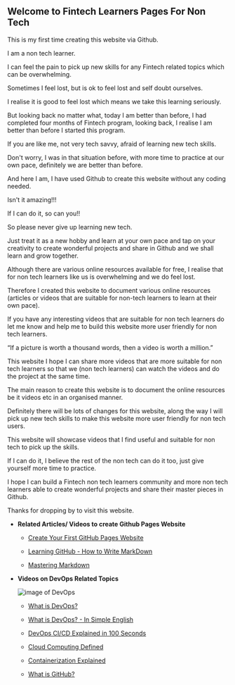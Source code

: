## Welcome to Fintech Learners Pages For Non Tech

This is my first time creating this website via Github. 

I am a non tech learner.

I can feel the pain to pick up new skills for any Fintech related topics which can be overwhelming. 

Sometimes I feel lost, but is ok to feel lost and self doubt ourselves.

I realise it is good to feel lost which means we take this learning seriously.

But looking back no matter what, today I am better than before, I had completed four months of Fintech program, looking back, I realise I am better than before I started this program.

If you are like me, not very tech savvy, afraid of learning new tech skills.

Don't worry, I was in that situation before, with more time to practice at our own pace, definitely we are better than before.

And here I am, I have used Github to create this website without any coding needed.

Isn't it amazing!!!


If I can do it, so can you!!


So please never give up learning new tech.


Just treat it as a new hobby and learn at your own pace and tap on your creativity to create wonderful projects and share in Github and we shall learn and grow together.

Although there are various online resources available for free, I realise that for non tech learners like us is overwhelming and we do feel lost. 

Therefore I created this website to document various online resources (articles or videos that are suitable for non-tech learners to learn at their own pace).

If you have any interesting videos that are suitable for non tech learners do let me know and help me to build this website more user friendly for non tech learners.


“If a picture is worth a thousand words, then a video is worth a million.”


This website I hope I can share more videos that are more suitable for non tech learners so that we (non tech learners) can watch the videos and do the project at the same time.

The main reason to create this website is to document the online resources be it videos etc in an organised manner.

Definitely there will be lots of changes for this website, along the way I will pick up new tech skills to make this website more user friendly for non tech users.

This website will showcase videos that I find useful and suitable for non tech to pick up the skills.

If I can do it, I believe the rest of the non tech can do it too, just give yourself more time to practice.

I hope I can build a Fintech non tech learners community and more non tech learners able to create wonderful projects and share their master pieces in Github.

Thanks for dropping by to visit this website.



- **Related Articles/ Videos to create Github Pages Website**


    - [Create Your First GitHub Pages Website](https://www.youtube.com/watch?v=BA_c3bGQXlQ)
  
  
    - [Learning GitHub - How to Write MarkDown](https://www.youtube.com/watch?v=eJojC3lSkwg)
    
    
    - [Mastering Markdown](https://guides.github.com/features/mastering-markdown/)
    
    
- **Videos on DevOps Related Topics**


     ![image of DevOps](https://www.pentalog.com/wp-content/uploads/2020/03/DevOps-engineer-job-roles-and-responsibilities.png)
     
    

    - [What is DevOps?](https://www.youtube.com/watch?v=aFWi8ToAjpU)
   
    - [What is DevOps? - In Simple English](https://www.youtube.com/watch?v=_I94-tJlovg)
    
    - [DevOps CI/CD Explained in 100 Seconds](https://www.youtube.com/watch?v=scEDHsr3APg)
    
    - [Cloud Computing Defined](https://www.youtube.com/watch?v=ZnGzxV_dQeg)
    
    - [Containerization Explained](https://www.youtube.com/watch?v=0qotVMX-J5s)
    
    - [What is GitHub?](https://www.youtube.com/watch?v=w3jLJU7DT5E)
    




